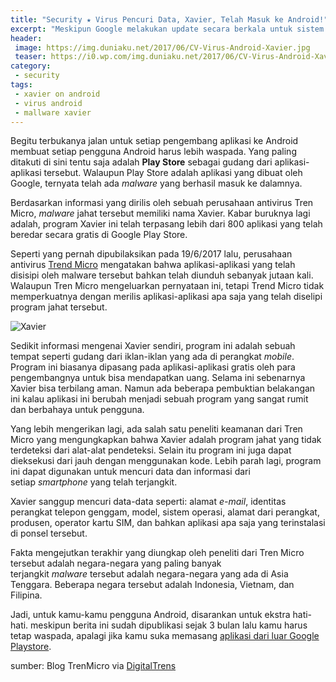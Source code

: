 ```yaml
---
title: "Security ★ Virus Pencuri Data, Xavier, Telah Masuk ke Android!"
excerpt: "Meskipun Google melakukan update secara berkala untuk sistem operasi Android, tetap saja keamanan di OS yang satu ini masih menjadi tanda tanya. Pasalnya kabar tak enak kembali mencuat untuk sistem operasi yang satu ini: virus pencuri data Xavier telah masuk ke Android"
header:
 image: https://img.duniaku.net/2017/06/CV-Virus-Android-Xavier.jpg
 teaser: https://i0.wp.com/img.duniaku.net/2017/06/CV-Virus-Android-Xavier.jpg?resize=300,150
category:
 - security
tags:
 - xavier on android
 - virus android
 - mallware xavier
---
```


Begitu terbukanya jalan untuk setiap pengembang aplikasi ke Android membuat setiap pengguna Android harus lebih waspada. Yang paling ditakuti di sini tentu saja adalah **Play Store** sebagai gudang dari aplikasi-aplikasi tersebut. Walaupun Play Store adalah aplikasi yang dibuat oleh Google, ternyata telah ada _malware_ yang berhasil masuk ke dalamnya.


Berdasarkan informasi yang dirilis oleh sebuah perusahaan antivirus Tren Micro, _malware_ jahat tersebut memiliki nama Xavier. Kabar buruknya lagi adalah, program Xavier ini telah terpasang lebih dari 800 aplikasi yang telah beredar secara gratis di Google Play Store.

Seperti yang pernah dipubilaksikan pada 19/6/2017 lalu, perusahaan antivirus [Trend Micro](https://blog.trendmicro.com/trendlabs-security-intelligence/analyzing-xavier-information-stealing-ad-library-android/) mengatakan bahwa aplikasi-aplikasi yang telah disisipi oleh malware tersebut bahkan telah diunduh sebanyak jutaan kali. Walaupun Tren Micro mengeluarkan pernyataan ini, tetapi Trend Micro tidak memperkuatnya dengan merilis aplikasi-aplikasi apa saja yang telah diselipi program jahat tersebut.

![Xavier](https://i0.wp.com/errorcybernews.com/wp-content/uploads/2017/06/xavier1.jpg)

Sedikit informasi mengenai Xavier sendiri, program ini adalah sebuah tempat seperti gudang dari iklan-iklan yang ada di perangkat _mobile_. Program ini biasanya dipasang pada aplikasi-aplikasi gratis oleh para pengembangnya untuk bisa mendapatkan uang. Selama ini sebenarnya Xavier bisa terbilang aman. Namun ada beberapa pembuktian belakangan ini kalau aplikasi ini berubah menjadi sebuah program yang sangat rumit dan berbahaya untuk pengguna.

Yang lebih mengerikan lagi, ada salah satu peneliti keamanan dari Tren Micro yang mengungkapkan bahwa Xavier adalah program jahat yang tidak terdeteksi dari alat-alat pendeteksi. Selain itu program ini juga dapat dieksekusi dari jauh dengan menggunakan kode. Lebih parah lagi, program ini dapat digunakan untuk mencuri data dan informasi dari setiap _smartphone_ yang telah terjangkit.

Xavier sanggup mencuri data-data seperti: alamat _e-mail_, identitas perangkat telepon genggam, model, sistem operasi, alamat dari perangkat, produsen, operator kartu SIM, dan bahkan aplikasi apa saja yang terinstalasi di ponsel tersebut.

Fakta mengejutkan terakhir yang diungkap oleh peneliti dari Tren Micro tersebut adalah negara-negara yang paling banyak terjangkit _malware_ tersebut adalah negara-negara yang ada di Asia Tenggara. Beberapa negara tersebut adalah Indonesia, Vietnam, dan Filipina.

Jadi, untuk kamu-kamu pengguna Android, disarankan untuk ekstra hati-hati. meskipun berita ini sudah dipublikasi sejak 3 bulan lalu kamu harus tetap waspada, apalagi jika kamu suka memasang [aplikasi dari luar Google Playstore](http://apk.knoacc.org).

sumber: Blog TrenMicro via [DigitalTrens](https://www.google.co.id/amp/s/www.digitaltrends.com/mobile/xavier-andoid-malware/amp/)
